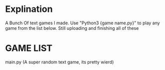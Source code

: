 # Explination
A Bunch Of text games I made.
Use "Python3 {game name.py}" to play any game from the list below. Still uploading and finishing all of these

# GAME LIST
main.py (A super random text game, its pretty wierd)
